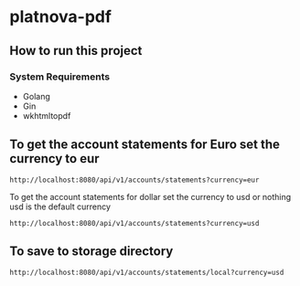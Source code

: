 # platnova-pdf


## How to run this project

### System Requirements

- Golang
- Gin
- wkhtmltopdf


## To get the account statements for Euro set the currency to eur


```console
http://localhost:8080/api/v1/accounts/statements?currency=eur
```


To get the account statements for dollar set the currency to usd or nothing
usd is the default currency


```console
http://localhost:8080/api/v1/accounts/statements?currency=usd
```



## To save to storage directory


```console
http://localhost:8080/api/v1/accounts/statements/local?currency=usd
```